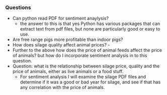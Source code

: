 ### Questions

+ Can python read PDF for sentiment anaylysis?
  + the answer to this is that yes Python has various packages that can extract text from pdf files, but none are particularly good or easy to use.
+ Are free range pigs more profitable than indoor pigs?
+ How does silage quality affect animal prices? - 
+ Further to the above how does the price of animal feeds affect the price of animals? but how do I incorporate sentiment analysis in to this question.
+ Question: what is the relationship between silage price, quality and the price of animals, either as live animals or a food stuff.
  + For sentiment analysis I will examine the silage PDF files and determine if it was a good or bad year for silage, and see if that has any correlation with the price of animals.